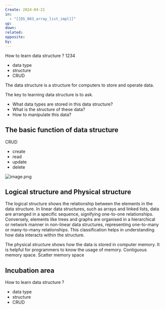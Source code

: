 ```yaml
---
Create: 2024-04-21
in:
  - "[[DS_003_array_list_impl]]"
up: 
down: 
related: 
opposite: 
by:
---
```

How to learn data structure
?
1234
- data type
- structure
- CRUD

The data structure is a structure for computers to store and operate data.

The key to learning data structure is to ask.
- What data types are stored in this data structure?
- What is the structure of these data?
- How to manipulate this data?

## The basic function of data structure 
CRUD
- create
- read
- update
- delete

![image.png](https://obsidianpicture-1320276993.cos.ap-hongkong.myqcloud.com/Obsidian/Picture/202404221014655.png)
## Logical structure and Physical structure

The logical structure shows the relationship between the elements in the data structure. In linear data structures, such as arrays and linked lists, data are arranged in a specific sequence, signifying one-to-one relationships. Conversely, elements like trees and graphs are organised in a hierarchical or network manner in non-linear data structures, representing one-to-many or many-to-many relationships. This classification helps in understanding how data interacts within the structure. 

The physical structure shows how the data is stored in computer memory. It is helpful for programmers to know the usage of memory. Contiguous memory space. Scatter memory space 


## Incubation area

How to learn data structure
?
- data type
- structure
- CRUD

